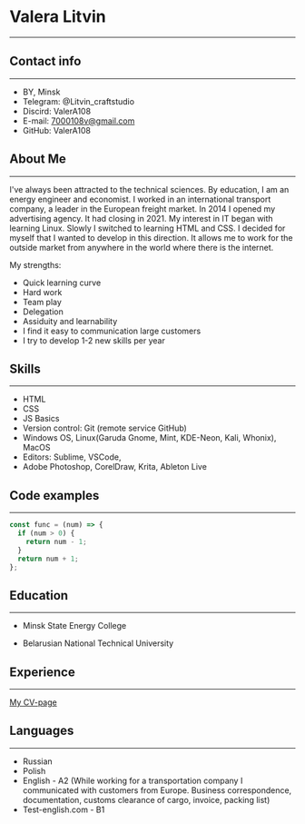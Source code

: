 # Valera Litvin
----------------

## Contact info
------------------
* BY, Minsk
* Telegram: @Litvin_craftstudio
* Discird: ValerA108
* E-mail: 7000108v@gmail.com
* GitHub: ValerA108

## About Me
------------
I've always been attracted to the technical sciences. By education, I am an energy engineer and economist. I worked in an international transport company, a leader in the European freight market.
In 2014 I opened my advertising agency. It had closing in 2021.
My interest in IT began with learning Linux. Slowly I switched to learning HTML and CSS. I decided for myself that I wanted to develop in this direction. It allows me to work for the outside market from anywhere in the world where there is the internet.


My strengths:
* Quick learning curve
* Hard work
* Team play
* Delegation
* Assiduity and learnability
* I find it easy to communication large customers
* I try to develop 1-2 new skills per year

## Skills
------------
* HTML
* CSS
* JS Basics
* Version control: Git (remote service GitHub)
* Windows OS, Linux(Garuda Gnome, Mint, KDE-Neon, Kali, Whonix), MacOS
* Editors: Sublime, VSCode,
* Adobe Photoshop, CorelDraw, Krita, Ableton Live

## Code examples
------------------
```javascript
const func = (num) => {
  if (num > 0) {
    return num - 1;
  }
  return num + 1;
};
```

## Education
------------------
* Minsk State Energy College

* Belarusian National Technical University


## Experience
------------------
[My CV-page](https://github.com/ValerA108/rsschool-cv)


## Languages
------------------
* Russian
* Polish
* English - A2 (While working for a transportation company I communicated with customers from Europe. Business correspondence, documentation, customs clearance of cargo, invoice, packing list)
* Test-english.com - B1